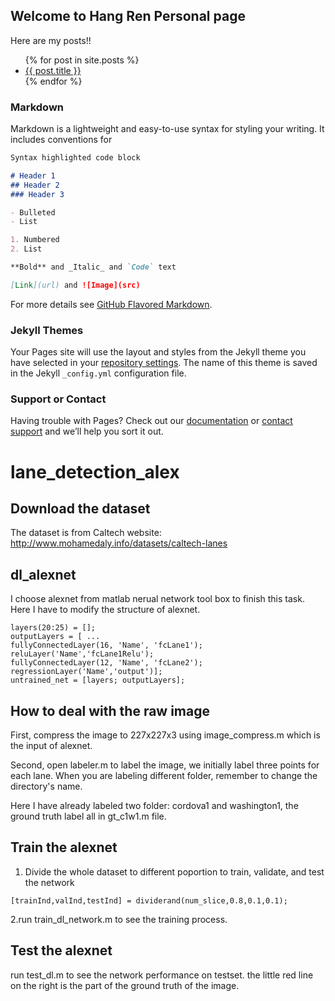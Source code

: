 ## Welcome to Hang Ren Personal page

<title>
	Hang Ren
</title>
Here are my posts!!
<ul>
  {% for post in site.posts %}
    <li>
      <a href="{{ post.url }}">{{ post.title }}</a>
    </li>
  {% endfor %}
</ul>

### Markdown

Markdown is a lightweight and easy-to-use syntax for styling your writing. It includes conventions for

```markdown
Syntax highlighted code block

# Header 1
## Header 2
### Header 3

- Bulleted
- List

1. Numbered
2. List

**Bold** and _Italic_ and `Code` text

[Link](url) and ![Image](src)

```

For more details see [GitHub Flavored Markdown](https://guides.github.com/features/mastering-markdown/).

### Jekyll Themes

Your Pages site will use the layout and styles from the Jekyll theme you have selected in your [repository settings](https://github.com/renhh/renhh.github.io/settings). The name of this theme is saved in the Jekyll `_config.yml` configuration file.

### Support or Contact

Having trouble with Pages? Check out our [documentation](https://help.github.com/categories/github-pages-basics/) or [contact support](https://github.com/contact) and we’ll help you sort it out.

# lane_detection_alex
## Download the dataset
The dataset is from Caltech website: http://www.mohamedaly.info/datasets/caltech-lanes
## dl_alexnet
I choose alexnet from matlab nerual network tool box to finish this task. Here I have to modify the structure of alexnet.

```% Replace the last few fully connected layers with suitable size layers
layers(20:25) = [];
outputLayers = [ ...
fullyConnectedLayer(16, 'Name', 'fcLane1');
reluLayer('Name','fcLane1Relu');
fullyConnectedLayer(12, 'Name', 'fcLane2');
regressionLayer('Name','output')];
untrained_net = [layers; outputLayers];
```


## How to deal with the raw image
First, compress the image to 227x227x3 using image_compress.m which is the input of alexnet.

Second, open labeler.m to label the image, we initially label three points for each lane. When you are labeling different folder, remember to change the directory's name.

Here I have already labeled two folder: cordova1 and washington1, the ground truth label all in gt_c1w1.m file.

## Train the alexnet

1. Divide the whole dataset to different poportion to train, validate, and test the network

```
[trainInd,valInd,testInd] = dividerand(num_slice,0.8,0.1,0.1);
```

 2.run train_dl_network.m to see the training process.
 
 ## Test the alexnet
run test_dl.m to see the network performance on testset. the little red line on the right is the part of the ground truth of the image.


